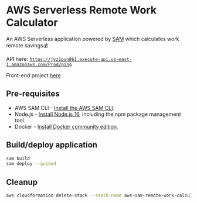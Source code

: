 # AWS Serverless Remote Work Calculator

An AWS Serverless application powered by [SAM](https://aws.amazon.com/serverless/sam/) which calculates work remote savings:moneybag:

API here: [`https://jyz1pun861.execute-api.us-east-1.amazonaws.com/Prod/ping`](https://jyz1pun861.execute-api.us-east-1.amazonaws.com/Prod/ping)

Front-end project [here](https://github.com/MatthewCYLau/remote-work-calculator-client)

## Pre-requisites

- AWS SAM CLI - [Install the AWS SAM CLI](https://docs.aws.amazon.com/serverless-application-model/latest/developerguide/serverless-sam-cli-install.html).
- Node.js - [Install Node.js 16](https://nodejs.org/en/), including the npm package management tool.
- Docker - [Install Docker community edition](https://hub.docker.com/search/?type=edition&offering=community).

## Build/deploy application

```bash
sam build
sam deploy --guided
```

## Cleanup

```bash
aws cloudformation delete-stack --stack-name aws-sam-remote-work-calculator-api
```
